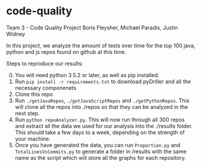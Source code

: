 # code-quality
Team 3 - Code Quality Project
Boris Fleysher, Michael Paradis, Justin Widney

In this project, we analyze the amount of tests over time for the top 100 java, python and js repos found on github at this time.

Steps to reproduce our results:

0. You will need python 3.5.2 or later, as well as pip installed.
1. Run `pip install -r requirements.txt` to download pyDriller and all the necessary componenets
2. Clone this repo
3. Run `./getJavaRepos`, `./getJavaScriptRepos` and `./getPythonRepos`. This will clone all the repos into ./repos so that they can be analyzed in the next step.
4. Run `python repoAnalyzer.py`. This will now run through all 300 repos and extract all the data we used for our analysis into the ./results folder. This should take a few days to a week, depending on the strength of your machine.
5. Once you have generated the data, you can run `Proportion.py` and `TotalLinesVsCommits.py` to generate a folder in /results with the same name as the script which will store all the graphs for each repository.
